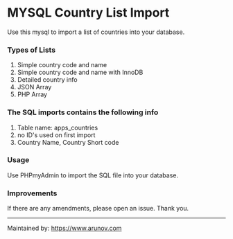 # MYSQL Country List Import

Use this mysql to import a list of countries into your database.

### Types of Lists

1. Simple country code and name
2. Simple country code and name with InnoDB
3. Detailed country info
4. JSON Array
5. PHP Array

### The SQL imports contains the following info

1. Table name: apps_countries
2. no ID's used on first import
3. Country Name, Country Short code

### Usage

Use PHPmyAdmin to import the SQL file into your database.

### Improvements

If there are any amendments, please open an issue.
Thank you.

----------------------------------
Maintained by:
https://www.arunov.com
